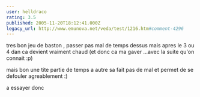 ```yaml
---
user: helldraco
rating: 3.5
published: 2005-11-20T18:12:41.000Z
legacy_url: http://www.emunova.net/veda/test/1216.htm#comment-4296
---
```

tres bon jeu de baston , passer pas mal de temps dessus mais apres le 3 ou 4 dan ca devient vraiment chaud (et donc ca ma gaver ...avec la suite qu'on connait :p)

mais bon une tite partie de temps a autre sa fait pas de mal et permet de se defouler agreablement :)

a essayer donc